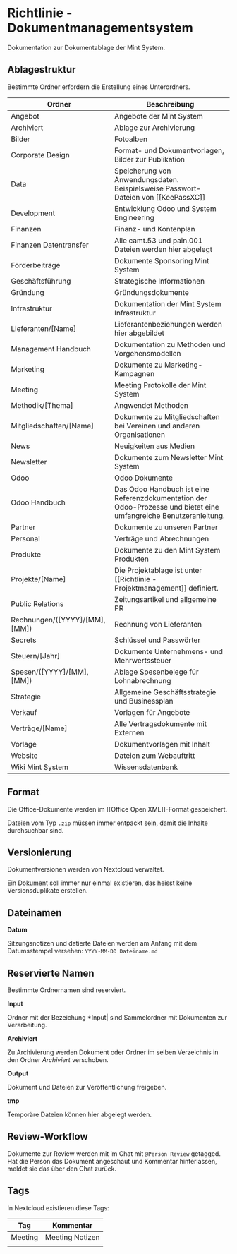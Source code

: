 # Richtlinie - Dokumentmanagementsystem

Dokumentation zur Dokumentablage der Mint System.

## Ablagestruktur

Bestimmte Ordner erfordern die Erstellung eines Unterordners.

| Ordner                        | Beschreibung                                                                                                       |
| ----------------------------- | ------------------------------------------------------------------------------------------------------------------ |
| Angebot                       | Angebote der Mint System                                                                                           |
| Archiviert                    | Ablage zur Archivierung                                                                                            |
| Bilder                        | Fotoalben                                                                                                          |
| Corporate Design              | Format- und Dokumentvorlagen, Bilder zur Publikation                                                               |
| Data                          | Speicherung von Anwendungsdaten.  Beispielsweise Passwort-Dateien von [[KeePassXC]]                                |
| Development                   | Entwicklung Odoo und System Engineering                                                                            |
| Finanzen                      | Finanz- und Kontenplan                                                                                             |
| Finanzen Datentransfer        | Alle camt.53 und pain.001 Dateien werden hier abgelegt                                                             |
| Förderbeiträge                | Dokumente Sponsoring Mint System                                                                                   |
| Geschäftsführung              | Strategische Informationen                                                                                         |
| Gründung                      | Gründungsdokumente                                                                                                 |
| Infrastruktur                 | Dokumentation der Mint System Infrastruktur                                                                        |
| Lieferanten/[Name]            | Lieferantenbeziehungen werden hier abgebildet                                                                      |
| Management Handbuch           | Dokumentation zu Methoden und Vorgehensmodellen                                                                    |
| Marketing                     | Dokumente zu Marketing-Kampagnen                                                                                   |
| Meeting                       | Meeting Protokolle der Mint System                                                                                 |
| Methodik/[Thema]              | Angwendet Methoden                                                                                                 |
| Mitgliedschaften/[Name]       | Dokumente zu Mitgliedschaften bei Vereinen und anderen Organisationen                                              |
| News                          | Neuigkeiten aus Medien                                                                                             |
| Newsletter                    | Dokumente zum Newsletter Mint System                                                                               |
| Odoo                          | Odoo Dokumente                                                                                                     |
| Odoo Handbuch                 | Das Odoo Handbuch ist eine Referenzdokumentation der Odoo-Prozesse und bietet eine umfangreiche Benutzeranleitung. |
| Partner                       | Dokumente zu unseren Partner                                                                                       |
| Personal                      | Verträge und Abrechnungen                                                                                          |
| Produkte                      | Dokumente zu den Mint System Produkten                                                                             |
| Projekte/[Name]               | Die Projektablage ist unter [[Richtlinie - Projektmanagement]] definiert.                                          |
| Public Relations              | Zeitungsartikel und allgemeine PR                                                                                  |
| Rechnungen/([YYYY]/[MM],[MM]) | Rechnung von Lieferanten                                                                                           |
| Secrets                       | Schlüssel und Passwörter                                                                                           |
| Steuern/[Jahr]                | Dokumente Unternehmens- und Mehrwertssteuer                                                                        |
| Spesen/([YYYY]/[MM],[MM])     | Ablage Spesenbelege für Lohnabrechnung                                                                             |
| Strategie                     | Allgemeine Geschäftsstrategie und Businessplan                                                                     |
| Verkauf                       | Vorlagen für Angebote                                                                                              |
| Verträge/[Name]               | Alle Vertragsdokumente mit Externen                                                                                |
| Vorlage                       | Dokumentvorlagen mit Inhalt                                                                                        |
| Website                       | Dateien zum Webauftritt                                                                                            |
| Wiki Mint System              | Wissensdatenbank                                                                                                   |

## Format

Die Office-Dokumente werden im [[Office Open XML]]-Format gespeichert.

Dateien vom Typ `.zip` müssen immer entpackt sein, damit die Inhalte durchsuchbar sind.

## Versionierung

Dokumentversionen werden von Nextcloud verwaltet.

Ein Dokument soll immer nur einmal existieren, das heisst keine Versionsduplikate erstellen.

## Dateinamen

**Datum**

Sitzungsnotizen und datierte Dateien werden am Anfang mit dem Datumsstempel versehen: `YYYY-MM-DD Dateiname.md`

## Reservierte Namen

Bestimmte Ordnernamen sind reserviert.

**Input**

Ordner mit der Bezeichung *Input| sind Sammelordner mit Dokumenten zur Verarbeitung.

**Archiviert**

Zu Archivierung werden Dokument oder Ordner im selben Verzeichnis in den Ordner *Archiviert* verschoben.

**Output**

Dokument und Dateien zur Veröffentlichung freigeben.

**tmp**

Temporäre Dateien können hier abgelegt werden.

## Review-Workflow

Dokumente zur Review werden mit im Chat mit `@Person Review` getagged. Hat die Person das Dokument angeschaut und Kommentar hinterlassen, meldet sie das über den Chat zurück.

## Tags

In Nextcloud existieren diese Tags:

| Tag     | Kommentar       |
| ------- | --------------- |
| Meeting | Meeting Notizen |
|         |                 |